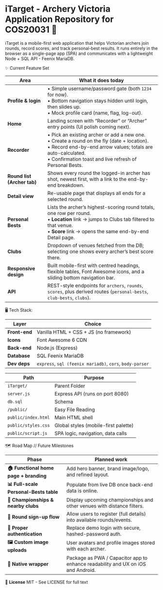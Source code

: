 # iTarget - Archery Victoria Application Repository for COS20031 🏹

iTarget is a mobile-first web application that helps Victorian archers join rounds, record scores, and track personal-best results.
It runs entirely in the browser as a single-page app (SPA) and communicates with a lightweight Node + SQL API - Feenix MariaDB.

✨ Current Feature Set

| Area                        | What it does today                                                                                                                                                                                                         |
| --------------------------- | -------------------------------------------------------------------------------------------------------------------------------------------------------------------------------------------------------------------------- |
| **Profile & login**         | • Simple username/password gate (both `1234` for now).<br>• Bottom navigation stays hidden until login, then slides up.<br>• Mock profile card (name, flag, log-out).                                                      |
| **Home**                    | Landing screen with “Recorder” or “Archer” entry points (UI polish coming next).                                                                                                                                           |
| **Recorder**                | • Pick an existing archer or add a new one.<br>• Create a round on the fly (date + location).<br>• Record end-by-end arrow values; totals are auto-calculated.<br>• Confirmation toast and live refresh of Personal Bests. |
| **Round list (Archer tab)** | Shows every round the logged-in archer has shot, newest first, with a link to the end-by-end breakdown.                                                                                                                    |
| **Detail view**             | Re-usable page that displays all ends for a selected round.                                                                                                                                                                |
| **Personal Bests**          | Lists the archer’s highest-scoring round totals, one row per round.<br>• **Location** link → jumps to Clubs tab filtered to that venue.<br>• **Score** link → opens the same end-by-end Detail page.                       |
| **Clubs**                   | Dropdown of venues fetched from the DB; selecting one shows every archer’s best score there.                                                                                                                               |
| **Responsive design**       | Built mobile-first with centred headings, flexible tables, Font Awesome icons, and a sliding bottom navigation bar.                                                                                                        |
| **API**                     | REST-style endpoints for `archers`, `rounds`, `scores`, plus derived routes (`personal-bests`, `club-bests`, `clubs`).                                                                                                     |

🖥️ Tech Stack:

| Layer         | Choice                                      |
| ------------- | ------------------------------------------- |
| **Front-end** | Vanilla HTML + CSS + JS (no framework)      |
| **Icons**     | Font Awesome 6 CDN                          |
| **Back-end**  | Node.js (Express)                           |
| **Database**  | SQL Feenix MariaDB                          |
| **Dev deps**  | `express`, `sql (feenix mariadb)`, `cors`, `body-parser` |

| Path                | Purpose                              |
| ------------------- | ------------------------------------ |
| `iTarget/`          | Parent Folder
| `server.js`         | Express API (runs on port 8080)      |
| `db.sql`            | Schema                               |
| `/public/`          | Easy File Reading                    |
| `public/index.html` | Main HTML shell                      |
| `public/styles.css` | Global styles (mobile-first palette) |
| `public/script.js`  | SPA logic, navigation, data calls    |

🗺️ Road Map // Future Milestones

| Phase                                  | Planned work                                                                     |
| -------------------------------------- | -------------------------------------------------------------------------------- |
| **🏠 Functional home page + branding** | Add hero banner, brand image/logo, and refined layout.                           |
| **📊 Full-scale Personal-Bests table** | Populate from live DB once back-end data is online.                              |
| **📍 Championships & nearby clubs**    | Display upcoming championships and other venues with distance filters.           |
| **📝 Round sign-up flow**              | Allow users to register (full details) into available rounds/events.             |
| **🔐 Proper authentication**           | Replace demo login with secure, hashed-password auth.                            |
| **🖼 Custom image uploads**            | User avatars and profile images stored with each archer.                         |
| **📱 Native wrapper**                  | Package as PWA / Capacitor app to enhance readability and UX on iOS and Android. |


📜 **License**
MIT - See LICENSE for full text
